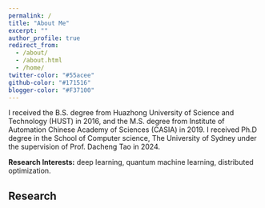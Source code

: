 ```yaml
---
permalink: /
title: "About Me"
excerpt: ""
author_profile: true
redirect_from: 
  - /about/
  - /about.html
  - /home/
twitter-color: "#55acee"
github-color: "#171516"
blogger-color: "#F37100"
---
```

I received the B.S. degree from Huazhong University of Science and Technology (HUST) in 2016, and the M.S. degree from Institute of Automation Chinese Academy of Sciences (CASIA) in 2019. I received Ph.D degree in the School of Computer science, The University of Sydney under the supervision of Prof. Dacheng Tao in 2024.


**Research Interests:** deep learning, quantum machine learning, distributed optimization.

## Research

<script type='text/javascript' id='clustrmaps' src='//cdn.clustrmaps.com/map_v2.js?cl=080808&w=150&t=tt&d=1zD_YueupbltfMc7cHE7iVF8WMkLezziZpfEPbPu8dQ&co=ffffff&cmo=3acc3a&cmn=ff5353&ct=808080'></script>